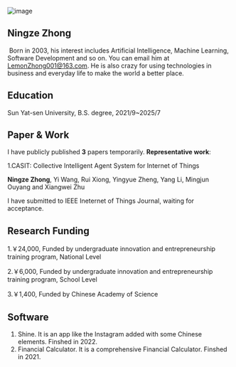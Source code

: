 ![image](https://github.com/LemonZhong/LemonZhong.github.io/assets/89432570/cfa3d3b7-bc81-44a8-b1ff-89684d493004)




## Ningze Zhong 

​  Born in 2003, his interest includes Artificial Intelligence, Machine Learning, Software Development and so on. You can       email him at LemonZhong001@163.com. He is also crazy for using technologies in business and everyday life to make the        world a better place. 



## Education

  Sun Yat-sen University, B.S. degree, 2021/9~2025/7



## Paper & Work

  I have publicly published **3** papers temporarily. **Representative work**:

  1.CASIT: Collective Intelligent Agent System for Internet of Things

  **Ningze Zhong**, Yi Wang, Rui Xiong, Yingyue Zheng, Yang Li, Mingjun Ouyang and Xiangwei Zhu

  I have submitted to IEEE Ineternet of Things Journal, waiting for acceptance.



## Research Funding

  1.￥24,000,  Funded by undergraduate innovation and entrepreneurship training program, National Level

  2.￥6,000,  Funded by undergraduate innovation and entrepreneurship training program, School Level

  3.￥1,400, Funded by Chinese Academy of Science



## Software

1. Shine. It is an app like the Instagram added with some Chinese elements. Finshed in 2022.
2. Financial Calculator. It is a comprehensive Financial Calculator. Finshed in 2021.







